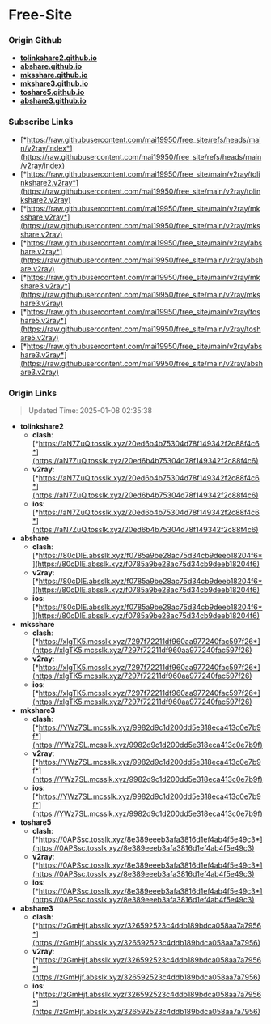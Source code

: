 # Free-Site

### Origin Github

- [**tolinkshare2.github.io**](https://github.com/tolinkshare2/tolinkshare2.github.io)
- [**abshare.github.io**](https://github.com/abshare/abshare.github.io)
- [**mksshare.github.io**](https://github.com/mksshare/mksshare.github.io)
- [**mkshare3.github.io**](https://github.com/mkshare3/mkshare3.github.io)
- [**toshare5.github.io**](https://github.com/toshare5/toshare5.github.io)
- [**abshare3.github.io**](https://github.com/abshare3/abshare3.github.io)

### Subscribe Links

- [*https://raw.githubusercontent.com/mai19950/free_site/refs/heads/main/v2ray/index*](https://raw.githubusercontent.com/mai19950/free_site/refs/heads/main/v2ray/index)
- [*https://raw.githubusercontent.com/mai19950/free_site/main/v2ray/tolinkshare2.v2ray*](https://raw.githubusercontent.com/mai19950/free_site/main/v2ray/tolinkshare2.v2ray)
- [*https://raw.githubusercontent.com/mai19950/free_site/main/v2ray/mksshare.v2ray*](https://raw.githubusercontent.com/mai19950/free_site/main/v2ray/mksshare.v2ray)
- [*https://raw.githubusercontent.com/mai19950/free_site/main/v2ray/abshare.v2ray*](https://raw.githubusercontent.com/mai19950/free_site/main/v2ray/abshare.v2ray)
- [*https://raw.githubusercontent.com/mai19950/free_site/main/v2ray/mkshare3.v2ray*](https://raw.githubusercontent.com/mai19950/free_site/main/v2ray/mkshare3.v2ray)
- [*https://raw.githubusercontent.com/mai19950/free_site/main/v2ray/toshare5.v2ray*](https://raw.githubusercontent.com/mai19950/free_site/main/v2ray/toshare5.v2ray)
- [*https://raw.githubusercontent.com/mai19950/free_site/main/v2ray/abshare3.v2ray*](https://raw.githubusercontent.com/mai19950/free_site/main/v2ray/abshare3.v2ray)

### Origin Links

> Updated Time: 2025-01-08 02:35:38

- **tolinkshare2**
  - **clash**: [*https://aN7ZuQ.tosslk.xyz/20ed6b4b75304d78f149342f2c88f4c6*](https://aN7ZuQ.tosslk.xyz/20ed6b4b75304d78f149342f2c88f4c6)
  - **v2ray**: [*https://aN7ZuQ.tosslk.xyz/20ed6b4b75304d78f149342f2c88f4c6*](https://aN7ZuQ.tosslk.xyz/20ed6b4b75304d78f149342f2c88f4c6)
  - **ios**: [*https://aN7ZuQ.tosslk.xyz/20ed6b4b75304d78f149342f2c88f4c6*](https://aN7ZuQ.tosslk.xyz/20ed6b4b75304d78f149342f2c88f4c6)
- **abshare**
  - **clash**: [*https://80cDlE.absslk.xyz/f0785a9be28ac75d34cb9deeb18204f6*](https://80cDlE.absslk.xyz/f0785a9be28ac75d34cb9deeb18204f6)
  - **v2ray**: [*https://80cDlE.absslk.xyz/f0785a9be28ac75d34cb9deeb18204f6*](https://80cDlE.absslk.xyz/f0785a9be28ac75d34cb9deeb18204f6)
  - **ios**: [*https://80cDlE.absslk.xyz/f0785a9be28ac75d34cb9deeb18204f6*](https://80cDlE.absslk.xyz/f0785a9be28ac75d34cb9deeb18204f6)
- **mksshare**
  - **clash**: [*https://xlgTK5.mcsslk.xyz/7297f72211df960aa977240fac597f26*](https://xlgTK5.mcsslk.xyz/7297f72211df960aa977240fac597f26)
  - **v2ray**: [*https://xlgTK5.mcsslk.xyz/7297f72211df960aa977240fac597f26*](https://xlgTK5.mcsslk.xyz/7297f72211df960aa977240fac597f26)
  - **ios**: [*https://xlgTK5.mcsslk.xyz/7297f72211df960aa977240fac597f26*](https://xlgTK5.mcsslk.xyz/7297f72211df960aa977240fac597f26)
- **mkshare3**
  - **clash**: [*https://YWz7SL.mcsslk.xyz/9982d9c1d200dd5e318eca413c0e7b9f*](https://YWz7SL.mcsslk.xyz/9982d9c1d200dd5e318eca413c0e7b9f)
  - **v2ray**: [*https://YWz7SL.mcsslk.xyz/9982d9c1d200dd5e318eca413c0e7b9f*](https://YWz7SL.mcsslk.xyz/9982d9c1d200dd5e318eca413c0e7b9f)
  - **ios**: [*https://YWz7SL.mcsslk.xyz/9982d9c1d200dd5e318eca413c0e7b9f*](https://YWz7SL.mcsslk.xyz/9982d9c1d200dd5e318eca413c0e7b9f)
- **toshare5**
  - **clash**: [*https://0APSsc.tosslk.xyz/8e389eeeb3afa3816d1ef4ab4f5e49c3*](https://0APSsc.tosslk.xyz/8e389eeeb3afa3816d1ef4ab4f5e49c3)
  - **v2ray**: [*https://0APSsc.tosslk.xyz/8e389eeeb3afa3816d1ef4ab4f5e49c3*](https://0APSsc.tosslk.xyz/8e389eeeb3afa3816d1ef4ab4f5e49c3)
  - **ios**: [*https://0APSsc.tosslk.xyz/8e389eeeb3afa3816d1ef4ab4f5e49c3*](https://0APSsc.tosslk.xyz/8e389eeeb3afa3816d1ef4ab4f5e49c3)
- **abshare3**
  - **clash**: [*https://zGmHjf.absslk.xyz/326592523c4ddb189bdca058aa7a7956*](https://zGmHjf.absslk.xyz/326592523c4ddb189bdca058aa7a7956)
  - **v2ray**: [*https://zGmHjf.absslk.xyz/326592523c4ddb189bdca058aa7a7956*](https://zGmHjf.absslk.xyz/326592523c4ddb189bdca058aa7a7956)
  - **ios**: [*https://zGmHjf.absslk.xyz/326592523c4ddb189bdca058aa7a7956*](https://zGmHjf.absslk.xyz/326592523c4ddb189bdca058aa7a7956)
